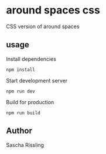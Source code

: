 # around spaces css

CSS version of around spaces

## usage

Install dependencies

```
npm install
```

Start development server

```
npm run dev
```

Build for production

```
npm run build
```

## Author

Sascha Rissling
